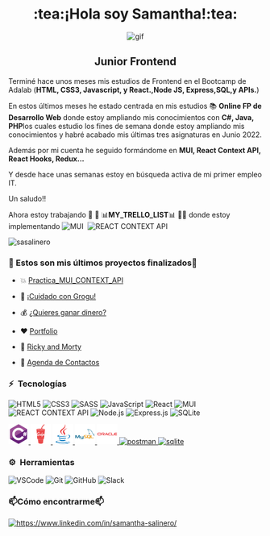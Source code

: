 

<h1 align="center">:tea:¡Hola soy Samantha!:tea:</h1> <p align="center"><img  src="https://media.giphy.com/media/9JrkkDoJuU0FbdbUZU/giphy.gif" alt="gif"  width="250px"/></p>

<h2 align="center">Junior Frontend</h2>

Terminé hace unos meses mis estudios de Frontend en el Bootcamp de Adalab (**HTML, CSS3, Javascript, y React.,Node JS, Express,SQL,y APIs.**)

En estos últimos meses he estado centrada en mis estudios :books: **Online FP de Desarrollo Web** donde estoy ampliando mis conocimientos con **C#, Java, PHP**los cuales estudio los fines de semana donde estoy ampliando mis conocimientos y habré acabado mis últimas tres asignaturas en Junio 2022.

Además por mi cuenta he seguido formándome en **MUI, React Context API, React Hooks, Redux...**

Y desde hace unas semanas estoy en búsqueda activa de mi primer empleo IT. 

Un saludo!!

   
  Ahora estoy trabajando :construction: :construction: :bar_chart:**MY_TRELLO_LIST**:bar_chart: :construction::construction: donde estoy implementando ![MUI](https://img.shields.io/badge/-MUI-black?style=flat&logo=MUI)&nbsp;
![REACT CONTEXT API](https://img.shields.io/badge/-REACT%20CONTEXT%20API-black?style=flat&logo=REACT) &nbsp;

<p align="left"> <img src="https://komarev.com/ghpvc/?username=sasalinero&label=Profile%20views&color=0e75b6&style=flat" alt="sasalinero" /> </p>


<h3 align="left">🌱 Estos son mis últimos proyectos finalizados🌱 </h3>


- :collision: [Practica_MUI_CONTEXT_API](https://sasalinero.github.io/Practica_Material_UI/)

- :snail: [¡Cuidado con Grogu!](https://sasalinero.github.io/Juego-Mandalorian/)   

- :moneybag: [¿Quieres ganar dinero?](https://sasalinero.github.io/II_Maquina_Tragaperras/)

- :hearts: [Portfolio](https://sasalinero.github.io/PortfolioSamantha/)

- :space_invader: [Ricky and Morty](https://sasalinero.github.io/Ricky-and-Morty-en-REACT/#/)

- :green_book:  [Agenda de Contactos](https://sasalinero.github.io/AGENDA_CONTACTOS_REACT/)  


### ⚡️ &nbsp;Tecnologías
![HTML5](https://img.shields.io/badge/-HTML5-E34F26?style=plastic&logo=html5&logoColor=white)
![CSS3](https://img.shields.io/badge/-CSS3-1572B6?style=plastic&logo=css3&logoColor=white)
![SASS](https://img.shields.io/badge/-SASS-CC6699?style=plastic&logo=sass&logoColor=white)
![JavaScript](https://img.shields.io/badge/-JavaScript-F7DF1E?style=plastic&logo=JavaScript&logoColor=black)
![React](https://img.shields.io/badge/-React-61DAFB?style=plastic&logo=react&logoColor=white)
![MUI](https://img.shields.io/badge/-MUI-black?style=flat&logo=MUI)
![REACT CONTEXT API](https://img.shields.io/badge/-REACT%20CONTEXT%20API-black?style=flat&logo=REACT)
![Node.js](https://img.shields.io/badge/-Node.js-339933?style=plastic&logo=node.js&logoColor=white)
![Express.js](https://img.shields.io/badge/Express.js-000000?style=plastic&logo=express&logoColor=white)
![SQLite](https://img.shields.io/badge/SQLite-07405E?style=plastic&logo=sqlite&logoColor=white)

<p align="left"> 
<a href="https://www.w3schools.com/cs/" target="_blank" rel="noreferrer"> <img src="https://raw.githubusercontent.com/devicons/devicon/master/icons/csharp/csharp-original.svg" alt="csharp" width="40" height="40"/> </a>
 <a href="https://gulpjs.com" target="_blank" rel="noreferrer"> <img src="https://raw.githubusercontent.com/devicons/devicon/master/icons/gulp/gulp-plain.svg" alt="gulp" width="40" height="40"/> </a> 
<a href="https://www.java.com" target="_blank" rel="noreferrer"> <img src="https://raw.githubusercontent.com/devicons/devicon/master/icons/java/java-original.svg" alt="java" width="40" height="40"/> </a>
<a href="https://www.mysql.com/" target="_blank" rel="noreferrer"> <img src="https://raw.githubusercontent.com/devicons/devicon/master/icons/mysql/mysql-original-wordmark.svg" alt="mysql" width="40" height="40"/> </a> 
 <a href="https://www.oracle.com/" target="_blank" rel="noreferrer"> <img src="https://raw.githubusercontent.com/devicons/devicon/master/icons/oracle/oracle-original.svg" alt="oracle" width="40" height="40"/> </a> <a href="https://postman.com" target="_blank" rel="noreferrer"> <img src="https://www.vectorlogo.zone/logos/getpostman/getpostman-icon.svg" alt="postman" width="40" height="40"/> </a> 
<a href="https://www.sqlite.org/" target="_blank" rel="noreferrer"> <img src="https://www.vectorlogo.zone/logos/sqlite/sqlite-icon.svg" alt="sqlite" width="40" height="40"/> </a> </p>

### ⚙️ &nbsp;Herramientas

![VSCode](https://img.shields.io/badge/Visual_Studio_Code-0078D4?style=plastic&logo=visual%20studio%20code&logoColor=white)
![Git](https://img.shields.io/badge/-Git-F05032?style=plastic&logo=git&logoColor=white)
![GitHub](https://img.shields.io/badge/GitHub-100000?style=plastic&logo=github&logoColor=white)
![Slack](https://img.shields.io/badge/Slack-4A154B?style=plastic&logo=slack&logoColor=white)

<h3 align="left">📫Cómo encontrarme📫</h3>
<p align="left">
 
<a href="https://linkedin.com/in/https://www.linkedin.com/in/samantha-salinero/" target="blank"><img align="center" src="https://raw.githubusercontent.com/rahuldkjain/github-profile-readme-generator/master/src/images/icons/Social/linked-in-alt.svg" alt="https://www.linkedin.com/in/samantha-salinero/" height="30" width="40" /></a>

</p>



